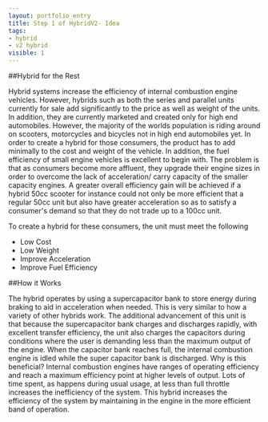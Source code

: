 ```yaml
---
layout: portfolio_entry
title: Step 1 of HybridV2- Idea
tags:
- hybrid
- v2 hybrid
visible: 1
---
```


##Hybrid for the Rest

Hybrid systems increase the efficiency of internal combustion engine vehicles. However, hybrids such as both the series and parallel units currently for sale add significantly to the price as well as weight of the units. In addition, they are currently marketed and created only for high end automobiles. However, the majority of the worlds population is riding around on scooters, motorcycles and bicycles not in high end automobiles yet. In order to create a hybrid for those consumers, the product has to add minimally to the cost and weight of the vehicle. In addition, the fuel efficiency of small engine vehicles is excellent to begin with. The problem is that as consumers become more affluent, they upgrade their engine sizes in order to overcome the lack of acceleration/ carry capacity of the smaller capacity engines. A greater overall efficiency gain will be achieved if a hybrid 50cc scooter for instance could not only be more efficient that a regular 50cc unit but also have greater acceleration so as to satisfy a consumer's demand so that they do not trade up to a 100cc unit.

To create a hybrid for these consumers, the unit must meet the following

* Low Cost
* Low Weight
* Improve Acceleration
* Improve Fuel Efficiency

##How it Works

  The hybrid operates by using a supercapacitor bank to store energy during braking to aid in acceleration when needed. This is very similar to how a variety of other hybrids work. The additional advancement of this unit is that because the supercapacitor bank charges and discharges rapidly, with excellent transfer efficiency, the unit also charges the capacitors during conditions where the user is demanding less than the maximum output of the engine. When the capacitor bank reaches full, the internal combustion engine is idled while the super capacitor bank is discharged. Why is this beneficial? Internal combustion engines have ranges of operating efficiency and reach a maximum efficiency point at higher levels of output. Lots of time spent, as happens during usual usage, at less than full throttle increases the inefficiency of the system. This hybrid increases the efficiency of the system by maintaining in the engine in the more efficient band of operation.

